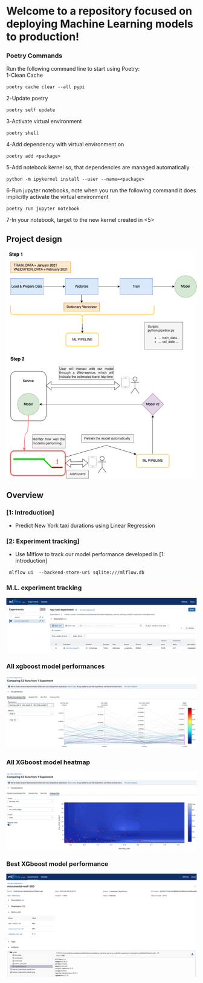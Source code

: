 # Welcome to a repository focused on deploying Machine Learning models to production!

### Poetry Commands
Run the following command line to start using Poetry:<br />
1-Clean Cache
```commandline
poetry cache clear --all pypi
```
2-Update poetry
```commandline
poetry self update
```
3-Activate virtual environment
```commandline
poetry shell
```
4-Add dependency with virtual environment on
```commandline
poetry add <package>
```
5-Add notebook kernel so, that dependencies are managed automatically
```commandline
python -m ipykernel install --user --name=<package>
```
6-Run jupyter notebooks, note when you run the following command it does implicitly activate the virtual environment
```commandline
poetry run jupyter notebook
```
7-In your notebook, target to the new kernel created in <5> <br />

## Project design
![Machine Learning pipeline project design](images/ml_pipeline.png)

## Overview
### [1: Introduction]
- Predict New York taxi durations using Linear Regression

### [2: Experiment tracking]
- Use Mlflow to track our model performance developed in [1: Introduction]
```commandline
 mlflow ui  --backend-store-uri sqlite:///mlflow.db
```
### M.L. experiment tracking
![M.L. model experiment tracking](images/ml_flow.png)

### All xgboost model performances
![xgboost_model_performances](images/mlflow_logs_tests_results.png)

### All XGboost model heatmap
![xgboost_model_heatmap](images/mlflow_logs_experiments.png)

### Best XGboost model performance
![best_xgboost_model_performance](images/mlflow_logs.png)
